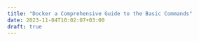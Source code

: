 ```yaml
---
title: "Docker a Comprehensive Guide to the Basic Commands"
date: 2023-11-04T10:02:07+03:00
draft: true
---
```


